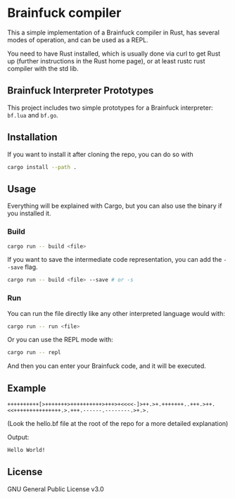 # Brainfuck compiler

This a simple implementation of a Brainfuck compiler in Rust, has several modes of operation, and can be used as a REPL.

You need to have Rust installed, which is usually done via curl to get Rust up (further instructions in the Rust home page), or at least rustc rust compiler with the std lib.

## Brainfuck Interpreter Prototypes

This project includes two simple prototypes for a Brainfuck interpreter: `bf.lua` and `bf.go`.

## Installation

If you want to install it after cloning the repo, you can do so with

```bash
cargo install --path .
```

## Usage

Everything will be explained with Cargo, but you can also use the binary if you installed it.

### Build

```bash
cargo run -- build <file>
```

If you want to save the intermediate code representation, you can add the `--save` flag.

```bash
cargo run -- build <file> --save # or -s
```

### Run

You can run the file directly like any other interpreted language would with:

```bash
cargo run -- run <file>
```

Or you can use the REPL mode with:

```bash
cargo run -- repl
```

And then you can enter your Brainfuck code, and it will be executed.

## Example

```brainfuck
++++++++++[>+++++++>++++++++++>+++>+<<<<-]>++.>+.+++++++..+++.>++.<<+++++++++++++++.>.+++.------.--------.>+.>.
```

(Look the hello.bf file at the root of the repo for a more detailed explanation)

Output:

```txt
Hello World!
```

## License

GNU General Public License v3.0
